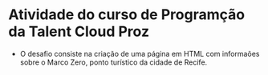 # Atividade do curso de Programção da Talent Cloud Proz

- O desafio consiste na criação de uma página em HTML com informaões sobre o Marco Zero, ponto turístico da cidade de Recife.
